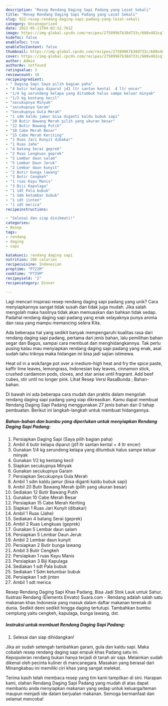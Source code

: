 ```yaml
---
description: "Resep Rendang Daging Sapi Padang yang Lezat Sekali"
title: "Resep Rendang Daging Sapi Padang yang Lezat Sekali"
slug: 922-resep-rendang-daging-sapi-padang-yang-lezat-sekali
category: Uncategorized
date: 2022-05-11T04:02:52.761Z
image: https://img-global.cpcdn.com/recipes/27589967b38d733c/680x482cq70/rendang-daging-sapi-padang-foto-resep-utama.jpg
hideToc: false
enableToc: true
enableTocContent: false
thumbnail: https://img-global.cpcdn.com/recipes/27589967b38d733c/680x482cq70/rendang-daging-sapi-padang-foto-resep-utama.jpg
cover: https://img-global.cpcdn.com/recipes/27589967b38d733c/680x482cq70/rendang-daging-sapi-padang-foto-resep-utama.jpg
author: Admin
authorAv: notfound
ratingvalue: 3
reviewcount: 10
recipeingredient:
- " Daging Sapi Saya pilih bagian paha"
- "4 butir kelapa diparut jd1 ltr santan kental  4 ltr encer"
- "1/4 kg serundeng kelapa yang ditumbuk halus sampe keluar minyak"
- "1/2 kg kentang kecil"
- "secukupnya Minyak"
- "secukupnya Garam"
- "Secukupnya Gula Merah"
- "1 sdm kaldu jamur bisa diganti kaldu bubuk sapi"
- "20 Butir Bawang Merah pilih yang ukuran besar"
- "12 Butir Bawang Putih"
- "10 Cabe Merah Besar"
- "15 Cabe Merah Keriting"
- "1 Ruas Jari Kunyit dibakar"
- "1 Ruas Jahe"
- "4 batang Serai geprek"
- "2 Ruas Lengkuas geprek"
- "5 Lembar daun salam"
- "5 Lembar Daun Jeruk"
- "2 Lembar daun kunyit"
- "2 Butir bunga lawang"
- "3 Butir Cengkeh"
- "1 ruas Kayu Manis"
- "3 Biji Kapulaga"
- "1 sdt Pala bubuk"
- "1 Sdm ketumbar bubuk"
- "1 sdt jinten"
- "1 sdt merica"
recipeinstructions:

- "Selesai dan siap dinikmati!"
categories:
- Resep
tags:
- rendang
- daging
- sapi

katakunci: rendang daging sapi 
nutrition: 206 calories
recipecuisine: Indonesian
preptime: "PT22M"
cooktime: "PT35M"
recipeyield: "2"
recipecategory: Dinner

---
```





Lagi mencari inspirasi resep rendang daging sapi padang yang unik? Cara menyiapkannya sangat tidak susah dan tidak juga mudah. Jika salah mengolah maka hasilnya tidak akan memuaskan dan bahkan tidak sedap. Padahal rendang daging sapi padang yang enak selayaknya punya aroma dan rasa yang mampu memancing selera Kita.





Ada beberapa hal yang sedikit banyak mempengaruhi kualitas rasa dari rendang daging sapi padang, pertama dari jenis bahan, lalu pemilihan bahan segar dan Bagus, sampai cara membuat dan menghidangkannya. Tak perlu pusing kalau mau menyiapkan rendang daging sapi padang yang enak,      asal sudah tahu triknya maka hidangan ini bisa jadi sajian istimewa.














Heat oil in a wok/large pot over a medium-high heat and fry the spice paste, kaffir lime leaves, lemongrass, Indonesian bay leaves, cinnamon stick, crushed cardamom pods, cloves, and star anise until fragrant. Add beef cubes, stir until no longer pink. Lihat Resep Versi RasaBunda ; Bahan-bahan.






Di bawah ini ada beberapa cara mudah dan praktis dalam mengolah rendang daging sapi padang yang siap dikreasikan. Kamu dapat membuat Rendang Daging Sapi Padang menggunakan 27 jenis bahan dan 0 tahap pembuatan. Berikut ini langkah-langkah untuk membuat hidangannya.

<!--inarticleads1-->

##### Bahan-bahan dan bumbu yang diperlukan untuk menyiapkan Rendang Daging Sapi Padang:

1. Persiapkan  Daging Sapi (Saya pilih bagian paha)
1. Ambil 4 butir kelapa diparut (jd1 ltr santan kental + 4 ltr encer)
1. Gunakan 1/4 kg serundeng kelapa yang ditumbuk halus sampe keluar minyak
1. Gunakan 1/2 kg kentang kecil
1. Siapkan secukupnya Minyak
1. Gunakan secukupnya Garam
1. Persiapkan Secukupnya Gula Merah
1. Ambil 1 sdm kaldu jamur (bisa diganti kaldu bubuk sapi)
1. Ambil 20 Butir Bawang Merah (pilih yang ukuran besar)
1. Sediakan 12 Butir Bawang Putih
1. Gunakan 10 Cabe Merah Besar
1. Persiapkan 15 Cabe Merah Keriting
1. Siapkan 1 Ruas Jari Kunyit (dibakar)
1. Ambil 1 Ruas (Jahe)
1. Sediakan 4 batang Serai (geprek)
1. Ambil 2 Ruas Lengkuas (geprek)
1. Gunakan 5 Lembar daun salam
1. Persiapkan 5 Lembar Daun Jeruk
1. Ambil 2 Lembar daun kunyit
1. Persiapkan 2 Butir bunga lawang
1. Ambil 3 Butir Cengkeh
1. Persiapkan 1 ruas Kayu Manis
1. Persiapkan 3 Biji Kapulaga
1. Sediakan 1 sdt Pala bubuk
1. Sediakan 1 Sdm ketumbar bubuk
1. Persiapkan 1 sdt jinten
1. Ambil 1 sdt merica


Resep Rendang Daging Sapi Khas Padang, Bisa Jadi Stok Lauk untuk Sahur. Ilustrasi Rendang (Elements Envato) Suara.com - Rendang adalah salah satu makanan khas Indonesia yang masuk dalam daftar makanan terenak di dunia. Sedikit demi sedikit hingga daging tertutupi. Tambahkan bumbu cemplung yaitu cengkeh, kapulaga, bunga lawang, dst. 

<!--inarticleads2-->

##### Instruksi untuk membuat Rendang Daging Sapi Padang:


1. Selesai dan siap dihidangkan!

Jika air sudah setengah tambahkan garam, gula dan kaldu sapi. Maka cobalah resep rendang daging sapi empuk khas Padang satu ini. Kepopuleran rendang bukan hanya terjadi di tanah air saja. Melainkan sudah dikenal oleh pecinta kuliner di mancanegara. Masakan yang berasal dari Minangkabau ini memiliki ciri khas yang sangat melekat. 

Terima kasih telah membaca resep yang tim kami tampilkan di sini. Harapan kami, olahan Rendang Daging Sapi Padang yang mudah di atas dapat membantu anda menyiapkan makanan yang sedap untuk keluarga/teman maupun menjadi ide dalam berjualan makanan. Semoga bermanfaat dan selamat mencoba!
